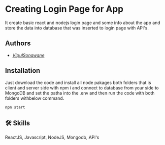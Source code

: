 
# Creating  Login Page for App 
It create basic react and nodejs login page and some info about the app and store the data into database that was inserted to login page with API's.
## Authors

- *[VipulSonawane](https://www.github.com/octokatherine)*


## Installation
Just download the code and install all node pakages both folders that is client and server side with npm i and connect to database from your side to MongoDB and set the patha into the .env and then run the code with both folders withbelow command.

```bash
npm start
```
## 🛠 Skills
ReactJS, Javascript, NodeJS, Mongodb, API's

